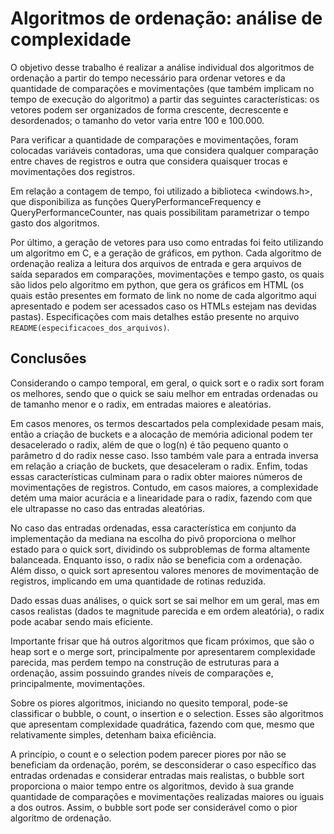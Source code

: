 # Algoritmos de ordenação: análise de complexidade

O objetivo desse trabalho é realizar a análise individual dos algoritmos de 
ordenação a partir do tempo necessário para ordenar vetores e da quantidade de comparações e movimentações (que também implicam no tempo de execução do 
algoritmo) a partir das seguintes características: os vetores podem ser organizados de forma crescente, decrescente e desordenados; o tamanho do vetor varia entre 100 e 100.000.

Para verificar a quantidade de comparações e movimentações, foram colocadas 
variáveis contadoras, uma que considera qualquer comparação entre chaves de 
registros e outra que considera quaisquer trocas e movimentações dos registros.

Em relação a contagem de tempo, foi utilizado a biblioteca <windows.h>, que 
disponibiliza as funções QueryPerformanceFrequency e QueryPerformanceCounter, nas quais possibilitam parametrizar o tempo gasto dos algoritmos. 

Por último, a geração de vetores para uso como entradas foi feito utilizando um algoritmo em C, e a geração de gráficos, em python. Cada algoritmo de ordenação realiza a leitura dos arquivos de entrada e gera arquivos de saída separados em comparações, movimentações e tempo gasto, os quais são lidos pelo algoritmo em python, que gera os gráficos em HTML (os quais estão presentes em formato de link no nome de cada algoritmo aqui apresentado e podem ser acessados caso os HTMLs estejam nas devidas pastas). Especificações com mais detalhes estão presente no arquivo `README(especificacoes_dos_arquivos)`.

## Conclusões
Considerando o campo temporal, em geral, o quick sort e o radix sort foram os melhores, sendo que o quick se saiu melhor em entradas ordenadas ou de tamanho menor e o radix, em entradas maiores e aleatórias.

Em casos menores, os termos descartados pela complexidade pesam mais, 
então a criação de buckets e a alocação de memória adicional podem ter desacelerado o radix, além de que o log(n) é tão pequeno quanto o parâmetro d do radix nesse caso. Isso também vale para a entrada inversa em relação a criação de buckets, que desaceleram o radix. Enfim, todas essas características culminam para o radix obter maiores números de movimentações de registros. Contudo, em casos maiores, a complexidade detém uma maior acurácia e a linearidade para o radix, fazendo com que ele ultrapasse no caso das entradas aleatórias.

No caso das entradas ordenadas, essa característica em conjunto da 
implementação da mediana na escolha do pivô proporciona o melhor estado para o quick sort, dividindo os subproblemas de forma altamente balanceada. Enquanto isso, o radix não se beneficia com a ordenação. Além disso, o quick sort apresentou valores menores de movimentação de registros, implicando em uma quantidade de rotinas reduzida.

Dado essas duas análises, o quick sort se sai melhor em um geral, mas em 
casos realistas (dados te magnitude parecida e em ordem aleatória), o radix pode acabar sendo mais eficiente.

Importante frisar que há outros algoritmos que ficam próximos, que são o heap sort e o merge sort, principalmente por apresentarem complexidade parecida, mas perdem tempo na construção de estruturas para a ordenação, assim possuindo grandes níveis de comparações e, principalmente, movimentações.

Sobre os piores algoritmos, iniciando no quesito temporal, pode-se classificar o bubble, o count, o insertion e o selection. Esses são algoritmos que apresentam complexidade quadrática, fazendo com que, mesmo que relativamente simples, detenham baixa eficiência.

A princípio, o count e o selection podem parecer piores por não se beneficiam da ordenação, porém, se desconsiderar o caso específico das entradas ordenadas e considerar entradas mais realistas, o bubble sort proporciona o maior tempo entre os algoritmos, devido à sua grande quantidade de comparações e movimentações realizadas maiores ou iguais a dos outros. Assim, o bubble sort pode ser considerável como o pior algoritmo de ordenação.
